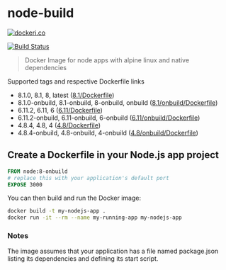 # node-build

[![dockeri.co](http://dockeri.co/image/lgatica/node-build)](https://hub.docker.com/r/lgatica/node-build/)

[![Build Status](https://travis-ci.org/lgaticaq/node-build.svg?branch=master)](https://travis-ci.org/lgaticaq/node-build)

> Docker Image for node apps with alpine linux and native dependencies

Supported tags and respective Dockerfile links

- 8.1.0, 8.1, 8, latest ([8.1/Dockerfile](https://github.com/lgaticaq/node-build/blob/master/8.1.0/Dockerfile))
- 8.1.0-onbuild, 8.1-onbuild, 8-onbuild, onbuild ([8.1/onbuild/Dockerfile](https://github.com/lgaticaq/node-build/blob/master/8.1.0/onbuild/Dockerfile))
- 6.11.2, 6.11, 6 ([6.11/Dockerfile](https://github.com/lgaticaq/node-build/blob/master/6.11.2/Dockerfile))
- 6.11.2-onbuild, 6.11-onbuild, 6-onbuild ([6.11/onbuild/Dockerfile](https://github.com/lgaticaq/node-build/blob/master/6.11.2/onbuild/Dockerfile))
- 4.8.4, 4.8, 4 ([4.8/Dockerfile](https://github.com/lgaticaq/node-build/blob/master/4.8.4/Dockerfile))
- 4.8.4-onbuild, 4.8-onbuild, 4-onbuild ([4.8/onbuild/Dockerfile](https://github.com/lgaticaq/node-build/blob/master/4.8.4/onbuild/Dockerfile))

## Create a Dockerfile in your Node.js app project
```dockerfile
FROM node:8-onbuild
# replace this with your application's default port
EXPOSE 3000
```

You can then build and run the Docker image:

```bash
docker build -t my-nodejs-app .
docker run -it --rm --name my-running-app my-nodejs-app
```

### Notes
The image assumes that your application has a file named package.json listing its dependencies and defining its start script.
